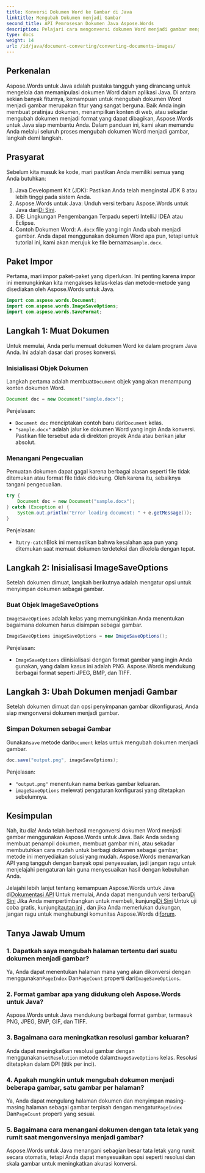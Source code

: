 ```yaml
---
title: Konversi Dokumen Word ke Gambar di Java
linktitle: Mengubah Dokumen menjadi Gambar
second_title: API Pemrosesan Dokumen Java Aspose.Words
description: Pelajari cara mengonversi dokumen Word menjadi gambar menggunakan Aspose.Words untuk Java. Panduan langkah demi langkah, lengkap dengan contoh kode dan Tanya Jawab Umum.
type: docs
weight: 14
url: /id/java/document-converting/converting-documents-images/
---
```


## Perkenalan

Aspose.Words untuk Java adalah pustaka tangguh yang dirancang untuk mengelola dan memanipulasi dokumen Word dalam aplikasi Java. Di antara sekian banyak fiturnya, kemampuan untuk mengubah dokumen Word menjadi gambar merupakan fitur yang sangat berguna. Baik Anda ingin membuat pratinjau dokumen, menampilkan konten di web, atau sekadar mengubah dokumen menjadi format yang dapat dibagikan, Aspose.Words untuk Java siap membantu Anda. Dalam panduan ini, kami akan memandu Anda melalui seluruh proses mengubah dokumen Word menjadi gambar, langkah demi langkah.

## Prasyarat

Sebelum kita masuk ke kode, mari pastikan Anda memiliki semua yang Anda butuhkan:

1. Java Development Kit (JDK): Pastikan Anda telah menginstal JDK 8 atau lebih tinggi pada sistem Anda.
2.  Aspose.Words untuk Java: Unduh versi terbaru Aspose.Words untuk Java dari[Di Sini](https://releases.aspose.com/words/java/).
3. IDE: Lingkungan Pengembangan Terpadu seperti IntelliJ IDEA atau Eclipse.
4. Contoh Dokumen Word: A`.docx` file yang ingin Anda ubah menjadi gambar. Anda dapat menggunakan dokumen Word apa pun, tetapi untuk tutorial ini, kami akan merujuk ke file bernama`sample.docx`.

## Paket Impor

Pertama, mari impor paket-paket yang diperlukan. Ini penting karena impor ini memungkinkan kita mengakses kelas-kelas dan metode-metode yang disediakan oleh Aspose.Words untuk Java.

```java
import com.aspose.words.Document;
import com.aspose.words.ImageSaveOptions;
import com.aspose.words.SaveFormat;
```

## Langkah 1: Muat Dokumen

Untuk memulai, Anda perlu memuat dokumen Word ke dalam program Java Anda. Ini adalah dasar dari proses konversi.

### Inisialisasi Objek Dokumen

 Langkah pertama adalah membuat`Document` objek yang akan menampung konten dokumen Word.

```java
Document doc = new Document("sample.docx");
```

Penjelasan:
- `Document doc` menciptakan contoh baru dari`Document` kelas.
- `"sample.docx"` adalah jalur ke dokumen Word yang ingin Anda konversi. Pastikan file tersebut ada di direktori proyek Anda atau berikan jalur absolut.

### Menangani Pengecualian

Pemuatan dokumen dapat gagal karena berbagai alasan seperti file tidak ditemukan atau format file tidak didukung. Oleh karena itu, sebaiknya tangani pengecualian.

```java
try {
    Document doc = new Document("sample.docx");
} catch (Exception e) {
    System.out.println("Error loading document: " + e.getMessage());
}
```

Penjelasan:
-  Itu`try-catch`Blok ini memastikan bahwa kesalahan apa pun yang ditemukan saat memuat dokumen terdeteksi dan dikelola dengan tepat.

## Langkah 2: Inisialisasi ImageSaveOptions

Setelah dokumen dimuat, langkah berikutnya adalah mengatur opsi untuk menyimpan dokumen sebagai gambar.

### Buat Objek ImageSaveOptions

`ImageSaveOptions` adalah kelas yang memungkinkan Anda menentukan bagaimana dokumen harus disimpan sebagai gambar.

```java
ImageSaveOptions imageSaveOptions = new ImageSaveOptions();
```

Penjelasan:
- `ImageSaveOptions` diinisialisasi dengan format gambar yang ingin Anda gunakan, yang dalam kasus ini adalah PNG. Aspose.Words mendukung berbagai format seperti JPEG, BMP, dan TIFF.

## Langkah 3: Ubah Dokumen menjadi Gambar

Setelah dokumen dimuat dan opsi penyimpanan gambar dikonfigurasi, Anda siap mengonversi dokumen menjadi gambar.

### Simpan Dokumen sebagai Gambar

 Gunakan`save` metode dari`Document` kelas untuk mengubah dokumen menjadi gambar.

```java
doc.save("output.png", imageSaveOptions);
```

Penjelasan:
- `"output.png"` menentukan nama berkas gambar keluaran.
- `imageSaveOptions` melewati pengaturan konfigurasi yang ditetapkan sebelumnya.

## Kesimpulan

Nah, itu dia! Anda telah berhasil mengonversi dokumen Word menjadi gambar menggunakan Aspose.Words untuk Java. Baik Anda sedang membuat penampil dokumen, membuat gambar mini, atau sekadar membutuhkan cara mudah untuk berbagi dokumen sebagai gambar, metode ini menyediakan solusi yang mudah. Aspose.Words menawarkan API yang tangguh dengan banyak opsi penyesuaian, jadi jangan ragu untuk menjelajahi pengaturan lain guna menyesuaikan hasil dengan kebutuhan Anda.

 Jelajahi lebih lanjut tentang kemampuan Aspose.Words untuk Java di[Dokumentasi API](https://reference.aspose.com/words/java/) Untuk memulai, Anda dapat mengunduh versi terbaru[Di Sini](https://releases.aspose.com/words/java/) Jika Anda mempertimbangkan untuk membeli, kunjungi[Di Sini](https://purchase.aspose.com/buy) Untuk uji coba gratis, kunjungi[tautan ini](https://releases.aspose.com/) , dan jika Anda memerlukan dukungan, jangan ragu untuk menghubungi komunitas Aspose.Words di[forum](https://forum.aspose.com/c/words/8).
## Tanya Jawab Umum

### 1. Dapatkah saya mengubah halaman tertentu dari suatu dokumen menjadi gambar?

 Ya, Anda dapat menentukan halaman mana yang akan dikonversi dengan menggunakan`PageIndex` Dan`PageCount` properti dari`ImageSaveOptions`.

### 2. Format gambar apa yang didukung oleh Aspose.Words untuk Java?

Aspose.Words untuk Java mendukung berbagai format gambar, termasuk PNG, JPEG, BMP, GIF, dan TIFF.

### 3. Bagaimana cara meningkatkan resolusi gambar keluaran?

 Anda dapat meningkatkan resolusi gambar dengan menggunakan`setResolution` metode dalam`ImageSaveOptions` kelas. Resolusi ditetapkan dalam DPI (titik per inci).

### 4. Apakah mungkin untuk mengubah dokumen menjadi beberapa gambar, satu gambar per halaman?

 Ya, Anda dapat mengulang halaman dokumen dan menyimpan masing-masing halaman sebagai gambar terpisah dengan mengatur`PageIndex` Dan`PageCount` properti yang sesuai.

### 5. Bagaimana cara menangani dokumen dengan tata letak yang rumit saat mengonversinya menjadi gambar?

Aspose.Words untuk Java menangani sebagian besar tata letak yang rumit secara otomatis, tetapi Anda dapat menyesuaikan opsi seperti resolusi dan skala gambar untuk meningkatkan akurasi konversi.